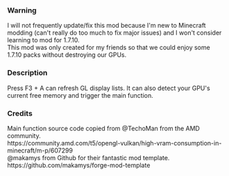 ### Warning
<p>I will not frequently update/fix this mod because I'm new to Minecraft modding (can't really do too much to fix major issues) and I won't consider learning to mod for 1.7.10. <br>
This mod was only created for my friends so that we could enjoy some 1.7.10 packs without destroying our GPUs.</p>

### Description
<p>Press F3 + A can refresh GL display lists. It can also detect your GPU's current free memory and trigger the main function.</p>

### Credits
<p>Main function source code copied from @TechoMan from the AMD community.<br>
https://community.amd.com/t5/opengl-vulkan/high-vram-consumption-in-minecraft/m-p/607299<br>
@makamys from Github for their fantastic mod template.<br>
https://github.com/makamys/forge-mod-template</p>
